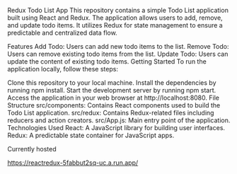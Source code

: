 
Redux Todo List App
This repository contains a simple Todo List application built using React and Redux. The application allows users to add, remove, and update todo items. It utilizes Redux for state management to ensure a predictable and centralized data flow.

Features
Add Todo: Users can add new todo items to the list.
Remove Todo: Users can remove existing todo items from the list.
Update Todo: Users can update the content of existing todo items.
Getting Started
To run the application locally, follow these steps:

Clone this repository to your local machine.
Install the dependencies by running npm install.
Start the development server by running npm start.
Access the application in your web browser at http://localhost:8080.
File Structure
src/components: Contains React components used to build the Todo List application.
src/redux: Contains Redux-related files including reducers and action creators.
src/App.js: Main entry point of the application.
Technologies Used
React: A JavaScript library for building user interfaces.
Redux: A predictable state container for JavaScript apps.

Currently hosted 

https://reactredux-5fabbut2sq-uc.a.run.app/

